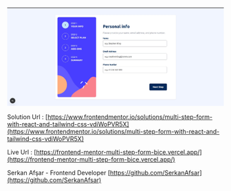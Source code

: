 ![App Screenshot](./public/images/screenshot.jpg)

Solution Url : [https://www.frontendmentor.io/solutions/multi-step-form-with-react-and-tailwind-css-vdiWoPVR5X](https://www.frontendmentor.io/solutions/multi-step-form-with-react-and-tailwind-css-vdiWoPVR5X)

Live Url : [https://frontend-mentor-multi-step-form-bice.vercel.app/](https://frontend-mentor-multi-step-form-bice.vercel.app/)

Serkan Afşar - Frontend Developer [https://github.com/SerkanAfsar](https://github.com/SerkanAfsar)
